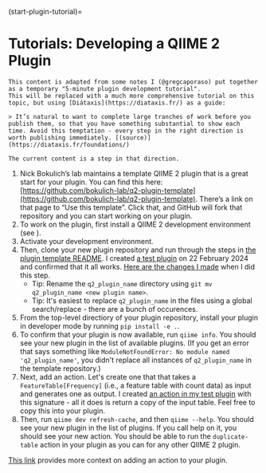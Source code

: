 (start-plugin-tutorial)=
# Tutorials: Developing a QIIME 2 Plugin

```{note}
This content is adapted from some notes I (@gregcaporaso) put together as a temporary "5-minute plugin development tutorial".
This will be replaced with a much more comprehensive tutorial on this topic, but using [Diátaxis](https://diataxis.fr/) as a guide:

> It’s natural to want to complete large tranches of work before you publish them, so that you have something substantial to show each time. Avoid this temptation - every step in the right direction is worth publishing immediately. [(source)](https://diataxis.fr/foundations/)

The current content is a step in that direction.
```

1. Nick Bokulich’s lab maintains a template QIIME 2 plugin that is a great start for your plugin. You can find this here:
[https://github.com/bokulich-lab/q2-plugin-template](https://github.com/bokulich-lab/q2-plugin-template). There’s a link on that page to “Use this template”. Click that, and GitHub will fork that repository and you can start working on your plugin.
1. To work on the plugin, first install a QIIME 2 development environment (see [](setup-dev-environment)).
1. Activate your development environment.
1. Then, clone your new plugin repository and run through the steps in [the plugin template README](https://github.com/bokulich-lab/q2-plugin-template/blob/main/README.md). I created [a test plugin](https://github.com/caporaso-lab/q2-dwq2) on 22 February 2024 and confirmed that it all works. [Here are the changes I made](https://github.com/caporaso-lab/q2-dwq2/pull/1/files) when I did this step.
    * Tip: Rename the `q2_plugin_name` directory using `git mv q2_plugin_name <new plugin name>`.
    * Tip: It's easiest to replace `q2_plugin_name` in the files using a global search/replace - there are a bunch of occurences.
1. From the top-level directiory of your plugin repository, install your plugin in developer mode by running `pip install -e .`.
1. To confirm that your plugin is now available, run `qiime info`. You should see your new plugin in the list of available plugins. (If you get an error that says something like `ModuleNotFoundError: No module named 'q2_plugin_name'`, you didn't replace all instances of `q2_plugin_name` in the template repository.)
1. Next, add an action. Let's create one that that takes a `FeatureTable[Frequency]` (i.e., a feature table with count data) as input and generates one as output. I created [an action in my test plugin](https://github.com/caporaso-lab/q2-dwq2/blob/e8fe1e5b32bfc2a331d48611b3a70b0fa5b19165/q2_dwq2/plugin_setup.py) with this signature - all it does is return a copy of the input table. Feel free to copy this into your plugin.
1. Then, run `qiime dev refresh-cache`, and then `qiime --help`. You should see your new plugin in the list of plugins. If you call help on it, you should see your new action. You should be able to run the `duplicate-table` action in your plugin as you can for any other QIIME 2 plugin.

[This link](https://dev.qiime2.org/latest/actions/methods/) provides more context on adding an action to your plugin.